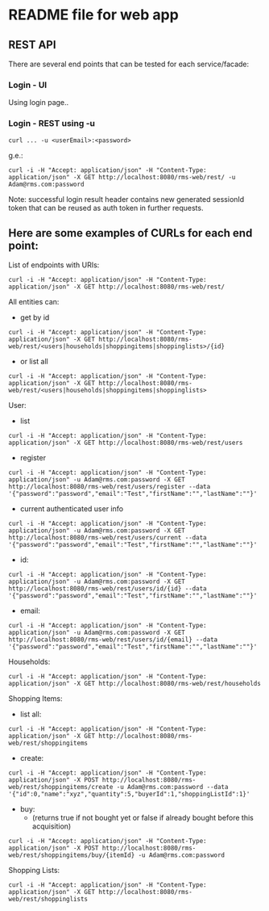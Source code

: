 # README file for web app

## REST API

There are several end points that can be tested for each service/facade:

### Login - UI

Using login page..


### Login - REST using -u

```
curl ... -u <userEmail>:<password>
```

g.e.:

```
curl -i -H "Accept: application/json" -H "Content-Type: application/json" -X GET http://localhost:8080/rms-web/rest/ -u Adam@rms.com:password
```

Note: successful login result header contains new generated sessionId token that can be reused as auth token in further requests.

## Here are some examples of CURLs for each end point: 

List of endpoints with URIs:


```
curl -i -H "Accept: application/json" -H "Content-Type: application/json" -X GET http://localhost:8080/rms-web/rest/
```

All entities can:

- get by id

```
curl -i -H "Accept: application/json" -H "Content-Type: application/json" -X GET http://localhost:8080/rms-web/rest/<users|households|shoppingitems|shoppinglists>/{id}
```

- or list all

```
curl -i -H "Accept: application/json" -H "Content-Type: application/json" -X GET http://localhost:8080/rms-web/rest/<users|households|shoppingitems|shoppinglists>
```

User:

 - list
 
```
curl -i -H "Accept: application/json" -H "Content-Type: application/json" -X GET http://localhost:8080/rms-web/rest/users
```

- register 

```
curl -i -H "Accept: application/json" -H "Content-Type: application/json" -u Adam@rms.com:password -X GET http://localhost:8080/rms-web/rest/users/register --data '{"password":"password","email":"Test","firstName":"","lastName":""}'
```

- current authenticated user info

```
curl -i -H "Accept: application/json" -H "Content-Type: application/json" -u Adam@rms.com:password -X GET http://localhost:8080/rms-web/rest/users/current --data '{"password":"password","email":"Test","firstName":"","lastName":""}'
```

- id:

```
curl -i -H "Accept: application/json" -H "Content-Type: application/json" -u Adam@rms.com:password -X GET http://localhost:8080/rms-web/rest/users/id/{id} --data '{"password":"password","email":"Test","firstName":"","lastName":""}'
```

- email:

```
curl -i -H "Accept: application/json" -H "Content-Type: application/json" -u Adam@rms.com:password -X GET http://localhost:8080/rms-web/rest/users/id/{email} --data '{"password":"password","email":"Test","firstName":"","lastName":""}'
```

Households:

```
curl -i -H "Accept: application/json" -H "Content-Type: application/json" -X GET http://localhost:8080/rms-web/rest/households
```

Shopping Items:

- list all:

```
curl -i -H "Accept: application/json" -H "Content-Type: application/json" -X GET http://localhost:8080/rms-web/rest/shoppingitems
```

- create:

```
curl -i -H "Accept: application/json" -H "Content-Type: application/json" -X POST http://localhost:8080/rms-web/rest/shoppingitems/create -u Adam@rms.com:password --data '{"id":0,"name":"xyz","quantity":5,"buyerId":1,"shoppingListId":1}'

```

- buy:
    - (returns true if not bought yet or false if already bought before this acquisition) 

```
curl -i -H "Accept: application/json" -H "Content-Type: application/json" -X POST http://localhost:8080/rms-web/rest/shoppingitems/buy/{itemId} -u Adam@rms.com:password
```



Shopping Lists:

```
curl -i -H "Accept: application/json" -H "Content-Type: application/json" -X GET http://localhost:8080/rms-web/rest/shoppinglists
```
